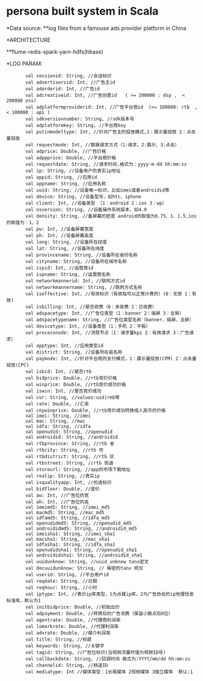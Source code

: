 # persona built system in Scala

*Data source: 
**log files from a famouse ads provider platform in China

*ARCHITECTURE

**flume-redis-spark-yarn-hdfs(hbase)


*LOG PARAM:

           val sessionid: String, //会话标识
           val advertisersid: Int, //广告主id
           val adorderid: Int, //广告id
           val adcreativeid: Int, //广告创意id   ( >= 200000 : dsp ,  < 200000 oss)
           val adplatformproviderid: Int, //广告平台商id  (>= 100000: rtb  , < 100000 : api )
           val sdkversionnumber: String, //sdk版本号
           val adplatformkey: String, //平台商key
           val putinmodeltype: Int, //针对广告主的投放模式,1：展示量投放 2：点击量投放
           val requestmode: Int, //数据请求方式（1:请求、2:展示、3:点击）
           val adprice: Double, //广告价格
           val adppprice: Double, //平台商价格
           val requestdate: String, //请求时间,格式为：yyyy-m-dd hh:mm:ss
           val ip: String, //设备用户的真实ip地址
           val appid: String, //应用id
           val appname: String, //应用名称
           val uuid: String, //设备唯一标识，比如imei或者androidid等
           val device: String, //设备型号，如htc、iphone
           val client: Int, //设备类型 （1：android 2：ios 3：wp）
           val osversion: String, //设备操作系统版本，如4.0
           val density: String, //备屏幕的密度 android的取值为0.75、1、1.5,ios的取值为：1、2
           val pw: Int, //设备屏幕宽度
           val ph: Int, //设备屏幕高度
           val long: String, //设备所在经度
           val lat: String, //设备所在纬度
           val provincename: String, //设备所在省份名称
           val cityname: String, //设备所在城市名称
           val ispid: Int, //运营商id
           val ispname: String, //运营商名称
           val networkmannerid: Int, //联网方式id
           val networkmannername: String, //联网方式名称
           val iseffective: Int, //有效标识（有效指可以正常计费的）(0：无效 1：有效)
           val isbilling: Int, //是否收费（0：未收费 1：已收费）
           val adspacetype: Int, //广告位类型（1：banner 2：插屏 3：全屏）
           val adspacetypename: String, //广告位类型名称（banner、插屏、全屏）
           val devicetype: Int, //设备类型（1：手机 2：平板）
           val processnode: Int, //流程节点（1：请求量kpi 2：有效请求 3：广告请求）
           val apptype: Int, //应用类型id
           val district: String, //设备所在县名称
           val paymode: Int, //针对平台商的支付模式，1：展示量投放(CPM) 2：点击量投放(CPC)
           val isbid: Int, //是否rtb
           val bidprice: Double, //rtb竞价价格
           val winprice: Double, //rtb竞价成功价格
           val iswin: Int, //是否竞价成功
           val cur: String, //values:usd|rmb等
           val rate: Double, //汇率
           val cnywinprice: Double, //rtb竞价成功转换成人民币的价格
           val imei: String, //imei
           val mac: String, //mac
           val idfa: String, //idfa
           val openudid: String, //openudid
           val androidid: String, //androidid
           val rtbprovince: String, //rtb 省
           val rtbcity: String, //rtb 市
           val rtbdistrict: String, //rtb 区
           val rtbstreet: String, //rtb 街道
           val storeurl: String, //app的市场下载地址
           val realip: String, //真实ip
           val isqualityapp: Int, //优选标识
           val bidfloor: Double, //底价
           val aw: Int, //广告位的宽
           val ah: Int, //广告位的高
           val imeimd5: String, //imei_md5
           val macmd5: String, //mac_md5
           val idfamd5: String, //idfa_md5
           val openudidmd5: String, //openudid_md5
           val androididmd5: String, //androidid_md5
           val imeisha1: String, //imei_sha1
           val macsha1: String, //mac_sha1
           val idfasha1: String, //idfa_sha1
           val openudidsha1: String, //openudid_sha1
           val androididsha1: String, //androidid_sha1
           val uuidunknow: String, //uuid_unknow tanx密文
           val decuuidunknow: String, // 解密的tanx 明文
           val userid: String, //平台用户id
           val reqdate: String, //日期
           val reqhour: String, //小时
           val iptype: Int, //表示ip库类型，1为点媒ip库，2为广告协会的ip地理信息标准库，默认为1
           val initbidprice: Double, //初始出价
           val adpayment: Double, //转换后的广告消费（保留小数点后6位）
           val agentrate: Double, //代理商利润率
           val lomarkrate: Double, //代理利润率
           val adxrate: Double, //媒介利润率
           val title: String, //标题
           val keywords: String, //关键字
           val tagid: String, //广告位标识(当视频流量时值为视频ID号)
           val callbackdate: String, //回调时间 格式为:YYYY/mm/dd hh:mm:ss
           val channelid: String, //频道ID
           val mediatype: Int //媒体类型：1长尾媒体 2视频媒体 3独立媒体  默认:1
           
